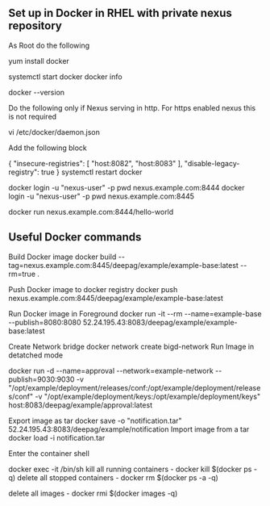 ## Set up in Docker in RHEL with private nexus repository
As Root do the following

yum install docker

systemctl start docker
docker info

docker --version

Do the following only if Nexus serving in http. For https enabled nexus this is not required

vi /etc/docker/daemon.json

Add the following block

{
  "insecure-registries": [
    "host:8082",
    "host:8083"
  ],
  "disable-legacy-registry": true
}
systemctl restart docker

docker login -u "nexus-user" -p pwd nexus.example.com:8444
docker login -u "nexus-user" -p pwd nexus.example.com:8445

docker run nexus.example.com:8444/hello-world



## Useful Docker commands
Build Docker image
docker build --tag=nexus.example.com:8445/deepag/example/example-base:latest --rm=true .

Push Docker image to docker registry
docker push nexus.example.com:8445/deepag/example/example-base:latest

Run Docker image in Foreground
docker run -it --rm --name=example-base --publish=8080:8080 52.24.195.43:8083/deepag/example/example-base:latest

Create Network bridge
docker network create bigd-network
Run Image in detatched mode

docker run -d --name=approval --network=example-network --publish=9030:9030 -v "/opt/example/deployment/releases/conf:/opt/example/deployment/releases/conf" -v "/opt/example/deployment/keys:/opt/example/deployment/keys" host:8083/deepag/example/approval:latest

Export image as tar
docker save -o "notification.tar" 52.24.195.43:8083/deepag/example/notification
Import image from a tar
docker load -i notification.tar

Enter the container shell

docker exec -it <container name> /bin/sh
kill all running containers - docker kill $(docker ps -q)
delete all stopped containers - docker rm $(docker ps -a -q)

delete all images - docker rmi $(docker images -q)

